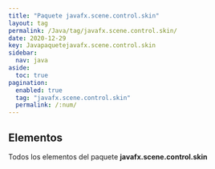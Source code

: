```yaml
---
title: "Paquete javafx.scene.control.skin"
layout: tag
permalink: /Java/tag/javafx.scene.control.skin/
date: 2020-12-29
key: Javapaquetejavafx.scene.control.skin
sidebar: 
  nav: java
aside: 
  toc: true
pagination: 
  enabled: true
  tag: "javafx.scene.control.skin"
  permalink: /:num/
---
```


<h2>Elementos</h2>
Todos los elementos del paquete <strong>javafx.scene.control.skin</strong>
